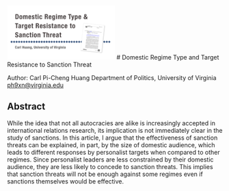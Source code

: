 <img width='50%' src='sanctions-repo.png'/>
# Domestic Regime Type and Target Resistance to Sanction Threat

Author: 
Carl Pi-Cheng Huang
Department of Politics, University of Virginia
ph9xn@virginia.edu

## Abstract

While the idea that not all autocracies are alike is increasingly accepted in international relations research, its implication is not immediately clear in the study of sanctions. In this article, I argue that the effectiveness of sanction threats can be explained, in part, by the size of domestic audience, which leads to different responses by personalist targets when compared to other regimes. Since personalist leaders are less constrained by their domestic audience, they are less likely to concede to sanction threats. This implies that sanction threats will not be enough against some regimes even if sanctions themselves would be effective.



